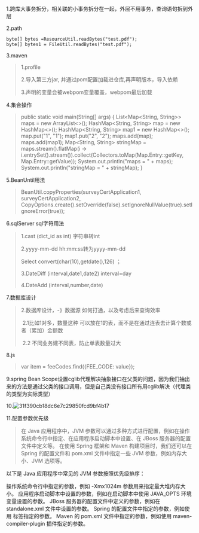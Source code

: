 1.跨库大事务拆分，相关联的小事务拆分在一起，外层不用事务，查询语句拆到外层

2.path

```
byte[] bytes =ResourceUtil.readBytes("test.pdf");
byte[] bytes1 = FileUtil.readBytes("test.pdf");
```

3.maven 

>  1.profile
>
> 2.导入第三方jar, 并通过pom配置<resipoty>加载进仓库,再声明版本，导入依赖
>
> 3.声明的变量会被webpom变量覆盖，webpom最后加载

4.集合操作

> public static void main(String[] args) {   List<Map<String, String>> maps = new ArrayList<>();   HashMap<String, String> map = new HashMap<>();   HashMap<String, String> map1 = new HashMap<>();   map.put("1", "1");   map1.put("2", "2");   maps.add(map);   maps.add(map1);   Map<String, String> stringMap = maps.stream().flatMap(i -> i.entrySet().stream()).collect(Collectors.toMap(Map.Entry::getKey, Map.Entry::getValue));   System.out.println("maps = " + maps);   System.out.println("stringMap = " + stringMap); }

5.BeanUntil用法

> BeanUtil.copyProperties(surveyCertApplication1, surveyCertApplication2, CopyOptions.create().setOverride(false).setIgnoreNullValue(true).setIgnoreError(true));

6.sqlServer sql字符用法

> 1.cast (dict_id as int)   字符串转int
>
> 2.yyyy-mm-dd hh:mm:ss转为yyyy-mm-dd
>
>   Select convert(char(10),getdate(),126)  ；
>
> 3.DateDiff (interval,date1,date2)             interval=day
>
> 4.DateAdd (interval,number,date)	

7.数据库设计

> 2.数据库设计，-》数据源 如何打通，以及考虑后来查询效率
>
> ​    2.1比如1对多，数量这种  可以放在1的表，而不是在通过连表去计算个数或者（累加）金额数
>
> ​    2.2 不同业务建不同表，防止单表数量过大

8.js

> var item = feeCodes.find({FEE_CODE: value});

9.spring Bean Scope设置cglib代理解决抽象接口在父类的问题，因为我们抽出来的方法是通过父类的接口调用，但是自己类没有接口所有用cglib解决（代理类的类型为实际类型）

10.![31f390cb18dc6e7c29850fcd9bf4b17](D:\project\lurenjiaspring\md\up.assets\31f390cb18dc6e7c29850fcd9bf4b17.png)

11.配置参数优先级
> 在 Java 应用程序中，JVM 参数可以通过多种方式进行配置，例如在操作系统命令行中指定、在应用程序启动脚本中设置、在 JBoss 服务器的配置文件中定义等。
> 在使用 Spring 框架和 Maven 构建项目时，我们还可以在 Spring 的配置文件和 pom.xml 文件中指定一些 JVM 参数，例如内存大小、JVM 选项等。

以下是 Java 应用程序中常见的 JVM 参数按照优先级排序：

操作系统命令行中指定的参数，例如 -Xmx1024m 参数用来指定最大堆内存大小。
应用程序启动脚本中设置的参数，例如在启动脚本中使用 JAVA_OPTS 环境变量设置的参数。
JBoss 服务器的配置文件中定义的参数，例如在 standalone.xml 文件中设置的参数。
Spring 的配置文件中指定的参数，例如使用 <jvm-args> 标签指定的参数。
Maven 的 pom.xml 文件中指定的参数，例如使用 maven-compiler-plugin 插件指定的参数。